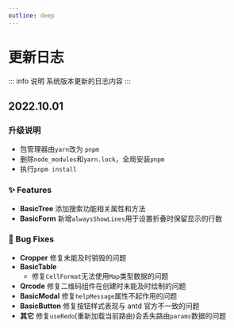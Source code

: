 ```yaml
---
outline: deep
---
```


# 更新日志

::: info 说明
系统版本更新的日志内容
:::

## 2022.10.01

### 升级说明

- 包管理器由`yarn`改为 `pnpm`
- 删除`node_modules`和`yarn.lock`，全局安装`pnpm`
- 执行`pnpm install`

### ✨ Features

- **BasicTree** 添加搜索功能相关属性和方法
- **BasicForm** 新增`alwaysShowLines`用于设置折叠时保留显示的行数

### 🐛 Bug Fixes

- **Cropper** 修复未能及时销毁的问题
- **BasicTable**
    - 修复`CellFormat`无法使用`Map`类型数据的问题
- **Qrcode** 修复二维码组件在创建时未能及时绘制的问题
- **BasicModal** 修复`helpMessage`属性不起作用的问题
- **BasicButton** 修复按钮样式表现与 antd 官方不一致的问题
- **其它** 修复`useRedo`(重新加载当前路由)会丢失路由`params`数据的问题

[//]: # (### 🎫 Chores)
